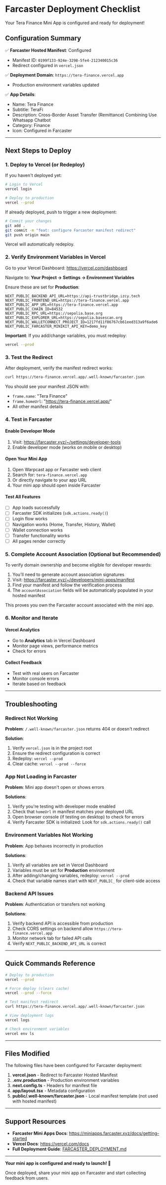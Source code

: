 # Farcaster Deployment Checklist

Your Tera Finance Mini App is configured and ready for deployment!

## Configuration Summary

✅ **Farcaster Hosted Manifest**: Configured
- Manifest ID: `0199f133-924e-3298-5fe4-212340015c36`
- Redirect configured in `vercel.json`

✅ **Deployment Domain**: `https://tera-finance.vercel.app`
- Production environment variables updated

✅ **App Details**:
- Name: Tera Finance
- Subtitle: TeraFi
- Description: Cross-Border Asset Transfer (Remittance) Combining Use Whatsapp Chatbot
- Category: Finance
- Icon: Configured in Farcaster

---

## Next Steps to Deploy

### 1. Deploy to Vercel (or Redeploy)

If you haven't deployed yet:

```bash
# Login to Vercel
vercel login

# Deploy to production
vercel --prod
```

If already deployed, push to trigger a new deployment:

```bash
# Commit your changes
git add .
git commit -m "feat: configure Farcaster manifest redirect"
git push origin main
```

Vercel will automatically redeploy.

### 2. Verify Environment Variables in Vercel

Go to your Vercel Dashboard: https://vercel.com/dashboard

Navigate to: **Your Project → Settings → Environment Variables**

Ensure these are set for **Production**:

```env
NEXT_PUBLIC_BACKEND_API_URL=https://api-trustbridge.izcy.tech
NEXT_PUBLIC_FRONTEND_URL=https://tera-finance.vercel.app
NEXT_PUBLIC_APP_URL=https://tera-finance.vercel.app
NEXT_PUBLIC_CHAIN_ID=84532
NEXT_PUBLIC_RPC_URL=https://sepolia.base.org
NEXT_PUBLIC_EXPLORER_URL=https://sepolia.basescan.org
NEXT_PUBLIC_WALLETCONNECT_PROJECT_ID=1217fd11f86767cb61eed313a9f6ade6
NEXT_PUBLIC_FARCASTER_MINIKIT_API_KEY=demo_key
```

**Important**: If you add/change variables, you must redeploy:
```bash
vercel --prod
```

### 3. Test the Redirect

After deployment, verify the manifest redirect works:

```bash
curl https://tera-finance.vercel.app/.well-known/farcaster.json
```

You should see your manifest JSON with:
- `frame.name`: "Tera Finance"
- `frame.homeUrl`: "https://tera-finance.vercel.app/"
- All other manifest details

### 4. Test in Farcaster

#### Enable Developer Mode

1. Visit: https://farcaster.xyz/~/settings/developer-tools
2. Enable developer mode (works on mobile or desktop)

#### Open Your Mini App

1. Open Warpcast app or Farcaster web client
2. Search for: `tera-finance.vercel.app`
3. Or directly navigate to your app URL
4. Your mini app should open inside Farcaster

#### Test All Features

- [ ] App loads successfully
- [ ] Farcaster SDK initializes (`sdk.actions.ready()`)
- [ ] Login flow works
- [ ] Navigation works (Home, Transfer, History, Wallet)
- [ ] Wallet connection works
- [ ] Transfer functionality works
- [ ] All pages render correctly

### 5. Complete Account Association (Optional but Recommended)

To verify domain ownership and become eligible for developer rewards:

1. You'll need to generate account association signatures
2. Visit: https://farcaster.xyz/~/developers/mini-apps/manifest
3. Find your manifest and follow the verification process
4. The `accountAssociation` fields will be automatically populated in your hosted manifest

This proves you own the Farcaster account associated with the mini app.

### 6. Monitor and Iterate

#### Vercel Analytics
- Go to **Analytics** tab in Vercel Dashboard
- Monitor page views, performance metrics
- Check for errors

#### Collect Feedback
- Test with real users on Farcaster
- Monitor console errors
- Iterate based on feedback

---

## Troubleshooting

### Redirect Not Working

**Problem**: `/.well-known/farcaster.json` returns 404 or doesn't redirect

**Solution**:
1. Verify `vercel.json` is in the project root
2. Ensure the redirect configuration is correct
3. Redeploy: `vercel --prod`
4. Clear cache: `vercel --prod --force`

### App Not Loading in Farcaster

**Problem**: Mini app doesn't open or shows errors

**Solutions**:
1. Verify you're testing with developer mode enabled
2. Check that `homeUrl` in manifest matches your deployed URL
3. Open browser console (if testing on desktop) to check for errors
4. Verify Farcaster SDK is initialized: Look for `sdk.actions.ready()` call

### Environment Variables Not Working

**Problem**: App behaves incorrectly in production

**Solutions**:
1. Verify all variables are set in Vercel Dashboard
2. Variables must be set for **Production** environment
3. After adding/changing variables, redeploy: `vercel --prod`
4. Check that variable names start with `NEXT_PUBLIC_` for client-side access

### Backend API Issues

**Problem**: Authentication or transfers not working

**Solutions**:
1. Verify backend API is accessible from production
2. Check CORS settings on backend allow `https://tera-finance.vercel.app`
3. Monitor network tab for failed API calls
4. Verify `NEXT_PUBLIC_BACKEND_API_URL` is correct

---

## Quick Commands Reference

```bash
# Deploy to production
vercel --prod

# Force deploy (clears cache)
vercel --prod --force

# Test manifest redirect
curl https://tera-finance.vercel.app/.well-known/farcaster.json

# View deployment logs
vercel logs

# Check environment variables
vercel env ls
```

---

## Files Modified

The following files have been configured for Farcaster deployment:

1. **vercel.json** - Redirect to Farcaster Hosted Manifest
2. **.env.production** - Production environment variables
3. **next.config.ts** - Headers for manifest file
4. **app/layout.tsx** - Metadata configuration
5. **public/.well-known/farcaster.json** - Local manifest template (not used with hosted manifest)

---

## Support Resources

- **Farcaster Mini Apps Docs**: https://miniapps.farcaster.xyz/docs/getting-started
- **Vercel Docs**: https://vercel.com/docs
- **Full Deployment Guide**: [FARCASTER_DEPLOYMENT.md](./FARCASTER_DEPLOYMENT.md)

---

**Your mini app is configured and ready to launch! 🚀**

Once deployed, share your mini app on Farcaster and start collecting feedback from users.
